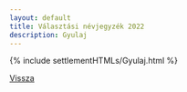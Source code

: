 ```yaml
---
layout: default
title: Választási névjegyzék 2022
description: Gyulaj
---
```


{% include settlementHTMLs/Gyulaj.html %}

[Vissza](./)